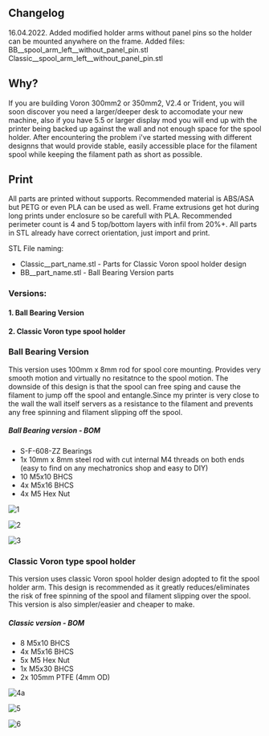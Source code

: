 ## Changelog
16.04.2022.
Added modified holder arms without panel pins so the holder can be mounted anywhere on the frame. Added files:
BB__spool_arm_left__without_panel_pin.stl
Classic__spool_arm_left__without_panel_pin.stl

## Why?

If you are building Voron 300mm2 or 350mm2, V2.4 or Trident, you will soon discover you need a larger/deeper desk to accomodate your new machine, also if you have 5.5  or larger display mod you will end up with the printer being backed up against the wall and not enough space for the spool holder. After encountering the problem i've started messing with different designns that would provide stable, easily accessible place for the filament spool while keeping the filament path as short as possible.

## Print

All parts are printed without supports. Recommended material is ABS/ASA but PETG or even PLA can be used as well. Frame extrusions get hot during long prints under enclosure so be carefull with PLA. Recommended perimeter count is 4 and 5 top/bottom layers with infil from 20%+. All parts in STL already have correct orientation, just import and print.

STL File naming:
- Classic__part_name.stl - Parts for Classic Voron spool holder design
- BB__part_name.stl - Ball Bearing Version parts

### Versions:

#### 1. Ball Bearing Version
#### 2. Classic Voron type spool holder

### Ball Bearing Version

This version uses 100mm x 8mm rod for spool core mounting. Provides very smooth motion and virtually no resitatnce to the spool motion. The downside of this design is that the spool can free sping and cause the filament to jump off the spool and entangle.Since my printer is very close to the wall the wall itself servers as a resistance to the filament and prevents any free spinning and filament slipping off the spool. 

##### Ball Bearing version - BOM

- S-F-608-ZZ Bearings
- 1x 10mm x 8mm steel rod with cut internal M4 threads on both ends (easy to find on any mechatronics shop and easy to DIY)
- 10 M5x10 BHCS
- 4x M5x16 BHCS
- 4x M5 Hex Nut

![1](./Images/1.png)

![2](./Images/2.png)

![3](./Images/3.png)

### Classic Voron type spool holder

This version uses classic Voron spool holder design adopted to fit the spool holder arm. This design is recommended as it greatly reduces/eliminates the risk of free spinning of the spool and filament slipping over the spool. This version is also simpler/easier and cheaper to make.

##### Classic version - BOM

- 8 M5x10 BHCS
- 4x M5x16 BHCS
- 5x M5 Hex Nut
- 1x M5x30 BHCS
- 2x 105mm PTFE (4mm OD)

![4a](./Images/4.png)

![5](./Images/5.png)

![6](./Images/6.png)
